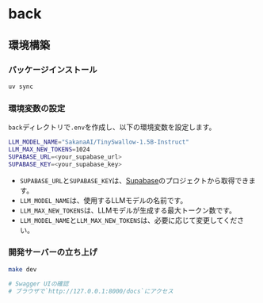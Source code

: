# back

## 環境構築

### パッケージインストール

```bash
uv sync
```

### 環境変数の設定
`back`ディレクトリで`.env`を作成し、以下の環境変数を設定します。

```bash
LLM_MODEL_NAME="SakanaAI/TinySwallow-1.5B-Instruct"
LLM_MAX_NEW_TOKENS=1024
SUPABASE_URL=<your_supabase_url>
SUPABASE_KEY=<your_supabase_key>
```
- `SUPABASE_URL`と`SUPABASE_KEY`は、[Supabase](https://supabase.com/)のプロジェクトから取得できます。
- `LLM_MODEL_NAME`は、使用するLLMモデルの名前です。
- `LLM_MAX_NEW_TOKENS`は、LLMモデルが生成する最大トークン数です。
- `LLM_MODEL_NAME`と`LLM_MAX_NEW_TOKENS`は、必要に応じて変更してください。

### 開発サーバーの立ち上げ

```bash
make dev
```

```bash
# Swagger UIの確認
# ブラウザで`http://127.0.0.1:8000/docs`にアクセス
```
